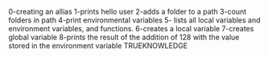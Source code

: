 0-creating an allias
1-prints hello user
2-adds a folder to a path
3-count folders in path
4-print environmental variables
5- lists all local variables and environment variables, and functions.
6-creates a local variable
7-creates global variable
8-prints the result of the addition of 128 with the value stored in the environment variable TRUEKNOWLEDGE
